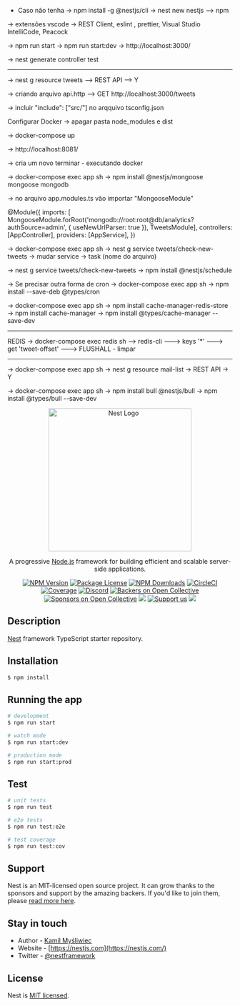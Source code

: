 - Caso não tenha
-> npm install -g @nestjs/cli
-> nest new nestjs
--> npm


-> extensões vscode
-> REST Client, eslint , prettier, Visual Studio IntelliCode, Peacock

-> npm run start
-> npm run start:dev
-> http://localhost:3000/


-> nest generate controller test

--------------------------------

-> nest g resource tweets
--> REST API
--> Y

-> criando arquivo api.http
--> GET http://localhost:3000/tweets


-> incluir "include": ["src/"] no arqquivo tsconfig.json

Configurar Docker
-> apagar pasta node_modules e dist

-> docker-compose up

-> http://localhost:8081/

-> cria um novo terminar - executando docker

-> docker-compose exec app sh
-> npm install @nestjs/mongoose mongoose mongodb

-> no arquivo app.modules.ts vão importar "MongooseModule"

@Module({
  imports: [
    MongooseModule.forRoot('mongodb://root:root@db/analytics?authSource=admin', {
      useNewUrlParser: true
    }),
    TweetsModule],
  controllers: [AppController],
  providers: [AppService],
})

-> docker-compose exec app sh
-> nest g service tweets/check-new-tweets
-> mudar service -> task (nome do arquivo)

-> nest g service tweets/check-new-tweets
-> npm install @nestjs/schedule

-> Se precisar outra forma de cron
-> docker-compose exec app sh
-> npm install --save-deb @types/cron

-> docker-compose exec app sh
-> npm install cache-manager-redis-store
-> npm install cache-manager
-> npm install @types/cache-manager --save-dev


-----------------------------
REDIS
-> docker-compose exec redis sh
--> redis-cli
---> keys '*'
---> get 'tweet-offset'
---> FLUSHALL           - limpar

------------------------------


-> docker-compose exec app sh
-> nest g resource mail-list
-> REST API
-> Y


-> docker-compose exec app sh
-> npm install bull @nestjs/bull
-> npm install @types/bull --save-dev



<p align="center">
  <a href="http://nestjs.com/" target="blank"><img src="https://nestjs.com/img/logo_text.svg" width="320" alt="Nest Logo" /></a>
</p>

[circleci-image]: https://img.shields.io/circleci/build/github/nestjs/nest/master?token=abc123def456
[circleci-url]: https://circleci.com/gh/nestjs/nest

  <p align="center">A progressive <a href="http://nodejs.org" target="_blank">Node.js</a> framework for building efficient and scalable server-side applications.</p>
    <p align="center">
<a href="https://www.npmjs.com/~nestjscore" target="_blank"><img src="https://img.shields.io/npm/v/@nestjs/core.svg" alt="NPM Version" /></a>
<a href="https://www.npmjs.com/~nestjscore" target="_blank"><img src="https://img.shields.io/npm/l/@nestjs/core.svg" alt="Package License" /></a>
<a href="https://www.npmjs.com/~nestjscore" target="_blank"><img src="https://img.shields.io/npm/dm/@nestjs/common.svg" alt="NPM Downloads" /></a>
<a href="https://circleci.com/gh/nestjs/nest" target="_blank"><img src="https://img.shields.io/circleci/build/github/nestjs/nest/master" alt="CircleCI" /></a>
<a href="https://coveralls.io/github/nestjs/nest?branch=master" target="_blank"><img src="https://coveralls.io/repos/github/nestjs/nest/badge.svg?branch=master#9" alt="Coverage" /></a>
<a href="https://discord.gg/G7Qnnhy" target="_blank"><img src="https://img.shields.io/badge/discord-online-brightgreen.svg" alt="Discord"/></a>
<a href="https://opencollective.com/nest#backer" target="_blank"><img src="https://opencollective.com/nest/backers/badge.svg" alt="Backers on Open Collective" /></a>
<a href="https://opencollective.com/nest#sponsor" target="_blank"><img src="https://opencollective.com/nest/sponsors/badge.svg" alt="Sponsors on Open Collective" /></a>
  <a href="https://paypal.me/kamilmysliwiec" target="_blank"><img src="https://img.shields.io/badge/Donate-PayPal-ff3f59.svg"/></a>
    <a href="https://opencollective.com/nest#sponsor"  target="_blank"><img src="https://img.shields.io/badge/Support%20us-Open%20Collective-41B883.svg" alt="Support us"></a>
  <a href="https://twitter.com/nestframework" target="_blank"><img src="https://img.shields.io/twitter/follow/nestframework.svg?style=social&label=Follow"></a>
</p>
  <!--[![Backers on Open Collective](https://opencollective.com/nest/backers/badge.svg)](https://opencollective.com/nest#backer)
  [![Sponsors on Open Collective](https://opencollective.com/nest/sponsors/badge.svg)](https://opencollective.com/nest#sponsor)-->

## Description

[Nest](https://github.com/nestjs/nest) framework TypeScript starter repository.

## Installation

```bash
$ npm install
```

## Running the app

```bash
# development
$ npm run start

# watch mode
$ npm run start:dev

# production mode
$ npm run start:prod
```

## Test

```bash
# unit tests
$ npm run test

# e2e tests
$ npm run test:e2e

# test coverage
$ npm run test:cov
```

## Support

Nest is an MIT-licensed open source project. It can grow thanks to the sponsors and support by the amazing backers. If you'd like to join them, please [read more here](https://docs.nestjs.com/support).

## Stay in touch

- Author - [Kamil Myśliwiec](https://kamilmysliwiec.com)
- Website - [https://nestjs.com](https://nestjs.com/)
- Twitter - [@nestframework](https://twitter.com/nestframework)

## License

Nest is [MIT licensed](LICENSE).
